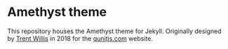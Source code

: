 # Amethyst theme

This repository houses the Amethyst theme for Jekyll.
Originally designed by [Trent Willis](https://github.com/trentmwillis/) in 2018 for the [qunitjs.com](https://qunitjs.com/) website.
